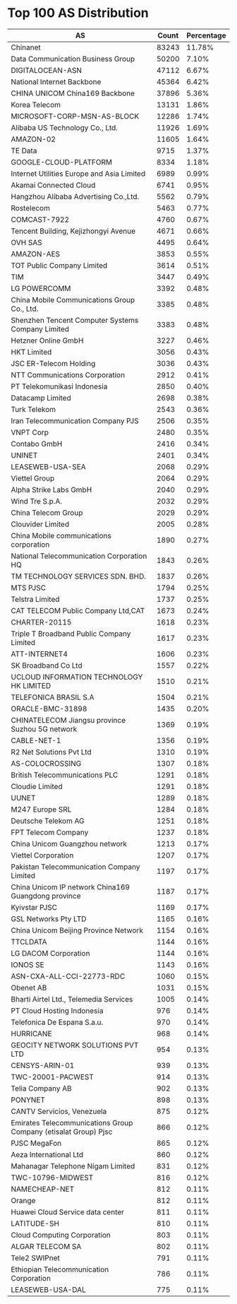 # Top 100 AS Distribution
| AS | Count | Percentage |
|----|----|----|
| Chinanet | 83243 | 11.78% |
| Data Communication Business Group | 50200 | 7.10% |
| DIGITALOCEAN-ASN | 47112 | 6.67% |
| National Internet Backbone | 45364 | 6.42% |
| CHINA UNICOM China169 Backbone | 37896 | 5.36% |
| Korea Telecom | 13131 | 1.86% |
| MICROSOFT-CORP-MSN-AS-BLOCK | 12286 | 1.74% |
| Alibaba US Technology Co., Ltd. | 11926 | 1.69% |
| AMAZON-02 | 11605 | 1.64% |
| TE Data | 9715 | 1.37% |
| GOOGLE-CLOUD-PLATFORM | 8334 | 1.18% |
| Internet Utilities Europe and Asia Limited | 6989 | 0.99% |
| Akamai Connected Cloud | 6741 | 0.95% |
| Hangzhou Alibaba Advertising Co.,Ltd. | 5562 | 0.79% |
| Rostelecom | 5463 | 0.77% |
| COMCAST-7922 | 4760 | 0.67% |
| Tencent Building, Kejizhongyi Avenue | 4671 | 0.66% |
| OVH SAS | 4495 | 0.64% |
| AMAZON-AES | 3853 | 0.55% |
| TOT Public Company Limited | 3614 | 0.51% |
| TIM | 3447 | 0.49% |
| LG POWERCOMM | 3392 | 0.48% |
| China Mobile Communications Group Co., Ltd. | 3385 | 0.48% |
| Shenzhen Tencent Computer Systems Company Limited | 3383 | 0.48% |
| Hetzner Online GmbH | 3227 | 0.46% |
| HKT Limited | 3056 | 0.43% |
| JSC ER-Telecom Holding | 3036 | 0.43% |
| NTT Communications Corporation | 2912 | 0.41% |
| PT Telekomunikasi Indonesia | 2850 | 0.40% |
| Datacamp Limited | 2698 | 0.38% |
| Turk Telekom | 2543 | 0.36% |
| Iran Telecommunication Company PJS | 2506 | 0.35% |
| VNPT Corp | 2480 | 0.35% |
| Contabo GmbH | 2416 | 0.34% |
| UNINET | 2401 | 0.34% |
| LEASEWEB-USA-SEA | 2068 | 0.29% |
| Viettel Group | 2064 | 0.29% |
| Alpha Strike Labs GmbH | 2040 | 0.29% |
| Wind Tre S.p.A. | 2032 | 0.29% |
| China Telecom Group | 2029 | 0.29% |
| Clouvider Limited | 2005 | 0.28% |
| China Mobile communications corporation | 1890 | 0.27% |
| National Telecommunication Corporation HQ | 1843 | 0.26% |
| TM TECHNOLOGY SERVICES SDN. BHD. | 1837 | 0.26% |
| MTS PJSC | 1794 | 0.25% |
| Telstra Limited | 1737 | 0.25% |
| CAT TELECOM Public Company Ltd,CAT | 1673 | 0.24% |
| CHARTER-20115 | 1618 | 0.23% |
| Triple T Broadband Public Company Limited | 1617 | 0.23% |
| ATT-INTERNET4 | 1606 | 0.23% |
| SK Broadband Co Ltd | 1557 | 0.22% |
| UCLOUD INFORMATION TECHNOLOGY HK LIMITED | 1510 | 0.21% |
| TELEFONICA BRASIL S.A | 1504 | 0.21% |
| ORACLE-BMC-31898 | 1435 | 0.20% |
| CHINATELECOM Jiangsu province Suzhou 5G network | 1369 | 0.19% |
| CABLE-NET-1 | 1356 | 0.19% |
| R2 Net Solutions Pvt Ltd | 1310 | 0.19% |
| AS-COLOCROSSING | 1307 | 0.18% |
| British Telecommunications PLC | 1291 | 0.18% |
| Cloudie Limited | 1291 | 0.18% |
| UUNET | 1289 | 0.18% |
| M247 Europe SRL | 1284 | 0.18% |
| Deutsche Telekom AG | 1251 | 0.18% |
| FPT Telecom Company | 1237 | 0.18% |
| China Unicom Guangzhou network | 1213 | 0.17% |
| Viettel Corporation | 1207 | 0.17% |
| Pakistan Telecommunication Company Limited | 1197 | 0.17% |
| China Unicom IP network China169 Guangdong province | 1187 | 0.17% |
| Kyivstar PJSC | 1169 | 0.17% |
| GSL Networks Pty LTD | 1165 | 0.16% |
| China Unicom Beijing Province Network | 1154 | 0.16% |
| TTCLDATA | 1144 | 0.16% |
| LG DACOM Corporation | 1144 | 0.16% |
| IONOS SE | 1143 | 0.16% |
| ASN-CXA-ALL-CCI-22773-RDC | 1060 | 0.15% |
| Obenet AB | 1031 | 0.15% |
| Bharti Airtel Ltd., Telemedia Services | 1005 | 0.14% |
| PT Cloud Hosting Indonesia | 976 | 0.14% |
| Telefonica De Espana S.a.u. | 970 | 0.14% |
| HURRICANE | 968 | 0.14% |
| GEOCITY NETWORK SOLUTIONS PVT LTD | 954 | 0.13% |
| CENSYS-ARIN-01 | 939 | 0.13% |
| TWC-20001-PACWEST | 914 | 0.13% |
| Telia Company AB | 902 | 0.13% |
| PONYNET | 898 | 0.13% |
| CANTV Servicios, Venezuela | 875 | 0.12% |
| Emirates Telecommunications Group Company (etisalat Group) Pjsc | 866 | 0.12% |
| PJSC MegaFon | 865 | 0.12% |
| Aeza International Ltd | 860 | 0.12% |
| Mahanagar Telephone Nigam Limited | 831 | 0.12% |
| TWC-10796-MIDWEST | 816 | 0.12% |
| NAMECHEAP-NET | 812 | 0.11% |
| Orange | 812 | 0.11% |
| Huawei Cloud Service data center | 811 | 0.11% |
| LATITUDE-SH | 810 | 0.11% |
| Cloud Computing Corporation | 803 | 0.11% |
| ALGAR TELECOM SA | 802 | 0.11% |
| Tele2 SWIPnet | 791 | 0.11% |
| Ethiopian Telecommunication Corporation | 786 | 0.11% |
| LEASEWEB-USA-DAL | 775 | 0.11% |
